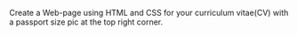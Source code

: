 Create a Web-page using HTML and CSS for your curriculum vitae(CV) with a passport size pic at the top right corner.
